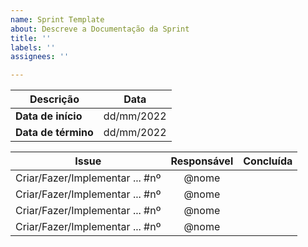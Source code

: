 ```yaml
---
name: Sprint Template
about: Descreve a Documentação da Sprint
title: ''
labels: ''
assignees: ''

---
```


<!-- Documentação da xª Sprint -->

Descrição | Data
--------- | ------
| **Data de início**   | dd/mm/2022
| **Data de término** | dd/mm/2022

| Issue | Responsável | Concluída | 
| :-:   | :-:         | :-:       |
| Criar/Fazer/Implementar ... #nº | @nome | |
| Criar/Fazer/Implementar ... #nº | @nome | |
| Criar/Fazer/Implementar ... #nº | @nome | |
| Criar/Fazer/Implementar ... #nº | @nome | |
  
<!-- ✔️ ⚠️ -->
<!-- @CaioGabrielAraujo  --> 
<!-- @flaviovl --> 
<!-- @JaimeJuan11 --> 
<!-- @jbisinotti  --> 
<!-- @luisgfmarques  -->
<!-- @marcosgtavares --> 
<!-- @mateusbrandaot  --> 
<!-- @matheusclemente  -->
<!-- @victor-rayan  -->
